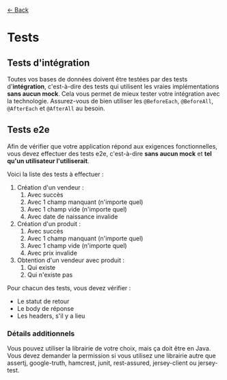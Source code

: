 [← Back](../README.md)

# Tests

## Tests d'intégration

Toutes vos bases de données doivent être testées par des tests d'**intégration**, c'est-à-dire des tests qui utilisent les vraies implémentations **sans aucun mock**. Cela vous permet de mieux tester votre intégration avec la technologie. Assurez-vous de bien utiliser les `@BeforeEach`, `@BeforeAll`, `@AfterEach` et `@AfterAll` au besoin.

## Tests e2e

Afin de vérifier que votre application répond aux exigences fonctionnelles, vous devez effectuer des tests e2e, c'est-à-dire **sans aucun mock** et **tel qu'un utilisateur l'utiliserait**.

Voici la liste des tests à effectuer :

1. Création d'un vendeur :
   1. Avec succès
   2. Avec 1 champ manquant (n'importe quel)
   3. Avec 1 champ vide (n'importe quel)
   4. Avec date de naissance invalide
2. Création d'un produit :
   1. Avec succès
   2. Avec 1 champ manquant (n'importe quel)
   3. Avec 1 champ vide (n'importe quel)
   4. Avec prix invalide
3. Obtention d'un vendeur avec produit :
   1. Qui existe
   2. Qui n'existe pas

Pour chacun des tests, vous devez vérifier :

- Le statut de retour
- Le body de réponse
- Les headers, s'il y a lieu

### Détails additionnels

Vous pouvez utiliser la librairie de votre choix, mais ça doit être en Java. Vous devez demander la permission si vous utilisez une librairie autre que assertj, google-truth, hamcrest, junit, rest-assured, jersey-client ou jersey-test.
